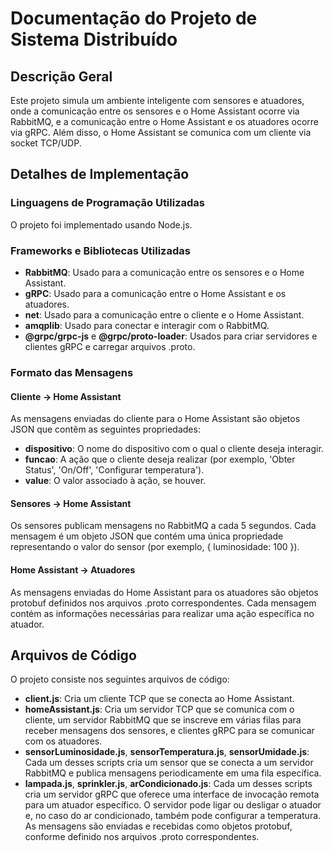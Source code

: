 # Documentação do Projeto de Sistema Distribuído

## Descrição Geral
Este projeto simula um ambiente inteligente com sensores e atuadores, onde a comunicação entre os sensores e o Home Assistant ocorre via RabbitMQ, e a comunicação entre o Home Assistant e os atuadores ocorre via gRPC. Além disso, o Home Assistant se comunica com um cliente via socket TCP/UDP.

## Detalhes de Implementação

### Linguagens de Programação Utilizadas
O projeto foi implementado usando Node.js.

### Frameworks e Bibliotecas Utilizadas
- **RabbitMQ**: Usado para a comunicação entre os sensores e o Home Assistant.
- **gRPC**: Usado para a comunicação entre o Home Assistant e os atuadores.
- **net**: Usado para a comunicação entre o cliente e o Home Assistant.
- **amqplib**: Usado para conectar e interagir com o RabbitMQ.
- **@grpc/grpc-js** e **@grpc/proto-loader**: Usados para criar servidores e clientes gRPC e carregar arquivos .proto.

### Formato das Mensagens

#### Cliente -> Home Assistant
As mensagens enviadas do cliente para o Home Assistant são objetos JSON que contêm as seguintes propriedades:
- **dispositivo**: O nome do dispositivo com o qual o cliente deseja interagir.
- **funcao**: A ação que o cliente deseja realizar (por exemplo, 'Obter Status', 'On/Off', 'Configurar temperatura').
- **value**: O valor associado à ação, se houver.

#### Sensores -> Home Assistant
Os sensores publicam mensagens no RabbitMQ a cada 5 segundos. Cada mensagem é um objeto JSON que contém uma única propriedade representando o valor do sensor (por exemplo, { luminosidade: 100 }).

#### Home Assistant -> Atuadores
As mensagens enviadas do Home Assistant para os atuadores são objetos protobuf definidos nos arquivos .proto correspondentes. Cada mensagem contém as informações necessárias para realizar uma ação específica no atuador.

## Arquivos de Código
O projeto consiste nos seguintes arquivos de código:
- **client.js**: Cria um cliente TCP que se conecta ao Home Assistant.
- **homeAssistant.js**: Cria um servidor TCP que se comunica com o cliente, um servidor RabbitMQ que se inscreve em várias filas para receber mensagens dos sensores, e clientes gRPC para se comunicar com os atuadores.
- **sensorLuminosidade.js**, **sensorTemperatura.js**, **sensorUmidade.js**: Cada um desses scripts cria um sensor que se conecta a um servidor RabbitMQ e publica mensagens periodicamente em uma fila específica.
- **lampada.js**, **sprinkler.js**, **arCondicionado.js**: Cada um desses scripts cria um servidor gRPC que oferece uma interface de invocação remota para um atuador específico. O servidor pode ligar ou desligar o atuador e, no caso do ar condicionado, também pode configurar a temperatura. As mensagens são enviadas e recebidas como objetos protobuf, conforme definido nos arquivos .proto correspondentes. 